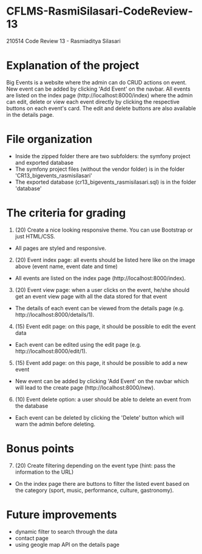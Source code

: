 # CFLMS-RasmiSilasari-CodeReview-13
210514 Code Review 13 - Rasmiaditya Silasari

# Explanation of the project
Big Events is a website where the admin can do CRUD actions on event. New event can be added by clicking 'Add Event' on the navbar. All events are listed on the index page (http://localhost:8000/index) where the admin can edit, delete or view each event directly by clicking the respective buttons on each event's card. The edit and delete buttons are also available in the details page.

# File organization
- Inside the zipped folder there are two subfolders: the symfony project and exported database
- The symfony project files (without the vendor folder) is in the folder 'CR13_bigevents_rasmisilasari'
- The exported database (cr13_bigevents_rasmisilasari.sql) is in the folder 'database'

# The criteria for grading
1. (20) Create a nice looking responsive theme. You can use Bootstrap or just HTML/CSS. 
- All pages are styled and responsive.

2. (20) Event index page: all events should be listed here like on the image above (event name, event date and time)
- All events are listed on the index page (http://localhost:8000/index).

3. (20) Event view page: when a user clicks on the event, he/she should get an event view page with all the data stored for that event
- The details of each event can be viewed from the details page (e.g. http://localhost:8000/details/1).

4. (15) Event edit page: on this page, it should be possible to edit the event data
- Each event can be edited using the edit page (e.g. http://localhost:8000/edit/1).

5. (15) Event add page: on this page, it should be possible to add a new event
- New event can be added by clicking 'Add Event' on the navbar which will lead to the create page (http://localhost:8000/new).

6. (10) Event delete option: a user should be able to delete an event from the database
- Each event can be deleted by clicking the 'Delete' button which will warn the admin before deleting.

# Bonus points
7. (20) Create filtering depending on the event type (hint: pass the information to the URL)
- On the index page there are buttons to filter the listed event based on the category (sport, music, performance, culture, gastronomy).

# Future improvements
- dynamic filter to search through the data
- contact page
- using geogle map API on the details page
